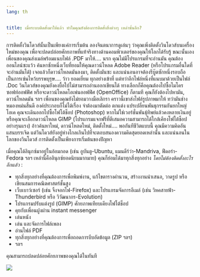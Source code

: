```yaml
---
lang: th


title: เมื่อระบบติดตั้งมาให้แล้ว ทำไมคุณยังต้องการติดตั้งสิ่งต่างๆ เหล่านั้นอีก?
---
```


การติดตั้งวินโดวส์นั้นเป็นเพียงแค่การเริ่มต้น ลองจินตนาการดูเล่นๆ ว่าคุณเพิ่งติดตั้งวินโดวส์บนเครื่องใหม่ของคุณ เพื่อจะปลดปล่อยศักยภาพที่แท้จริงทางด้านคอมพิวเตอร์ของคุณให้โลกได้รับรู้ ขณะนั้นเองเพื่อนของคุณส่งเมล์พร้อมแนบไฟล์ .PDF มาให้.... นรก คุณไม่มีโปรแกรมที่จะอ่านมัน คุณต้องออนไลน์ซะแว้ว ค้นหาซักหนึ่งเว็บที่ยอมให้คุณดาวน์โหลด Adobe Reader (หรือโปรแกรมอื่นใดที่จะอ่านมันได้) เจอแล้วก็ดาวน์โหลดมันลงมา, ติดตั้งมันซะ และแน่นอนอาจต้องรีบู๊ตซักหนึ่งรอบถือเป็นการเซ่นไหว้บรรพบุรุษ.... ว้าว ยอดเยี่ยม ทุกอย่างเข้าที่ แต่ทว่าอีกไฟล์หนึ่งที่แนบมาด้วยเป็นไฟล์ .Doc วินโดวส์ของคุณยังคงบื้อใบ้ไม่สามารถอ่านออกเขียนได้ ทางเลือกก็คือคุณต้องไปซื้อไมโครซอฟท์ออฟฟิศ หรือจะดาวน์โหลดโอเพ่นออฟฟิศ (OpenOffice) ก็ตามที คุณก็ยังต้องไปหามัน, ดาวน์โหลดมัน ฯลฯ เพื่อนของคุณยังไม่ยอมวางมือเลิกรา คราวนี้เขาส่งไฟล์รูปภาพมาให้ ทว่ามันช่างหมองหม่นสิ้นดี องค์ประกอบก็ไม่ได้เรื่อง จำต้องมาตัดต่อ ตกแต่ง แปรเปลี่ยนพันธุกรรมกันยกใหญ่ โอเค คุณจะเดินออกไปซื้อโฟโต้ช็อป (Photoshop) หากไม่ใช่เวอร์ชั่นพันธุ์ทิพย์แล้วคงหลายเงินอยู่ หรือคุณจะเลือกดาวน์โหลด GIMP (โปรแกรมแจกฟรีที่ตีเสมอความสามารถได้ใกล้เคียงโฟโต้ช็อปอย่างรุนแรง) อ้าวค้นหาใหม่, ดาวน์โหลดใหม่, ติดตั้งใหม่.... พอกันทีชีวิตแบบนี้ คุณมีความคิดอันแสนบรรเจิด แต่วินโดวส์ยังอยู่ห่างไกลเกินไปที่จะตอบสนองความคิดสุดยอดเหล่านั้น และแน่นอนในโลกของวินโดวส์ การติดตั้งเป็นเพียงการเริ่มต้นของปัญหา

เมื่อคุณได้ลินุกซ์มาอยู่ในอ้อมกอด (เช่น อูบันตู-Ubuntu, แมนดีร์ว่า-Mandriva, ฟีดอร่า-Fedora ฯลฯ เหล่านี้คือลินุกซ์ยอดนิยมมากมาย) คุณก็ย่อมได้มาทุกสิ่งทุกอย่าง <i>โดยไม่ต้องติดตั้งอะไรอีกแล้ว</i> :

<ul>

<li>ทุกสิ่งทุกอย่างที่คุณต้องการเพื่อพิมพ์งาน, แก้ไขตารางคำนวน, สร้างงานนำเสนอ, วาดรูป หรือเขียนสมการคณิตศาสตร์ชั้นสูง</li>

<li>เว็บเบาว์เซอร์ (เช่น จิ้งจอกไฟ-Firefox) และโปรแกรมจัดการอีเมล์ (เช่น วิหคสายฟ้า-Thunderbird หรือ วิวัฒนากร-Evolution)</li>
<li>โปรแกรมปรับแต่งรูป (GIMP) ศักยภาพเทียบเคียงโฟโต้ช็อป</li>
<li>คุยกับเพื่อนฝูงผ่าน instant messenger</li>
<li>เล่นหนัง</li>
<li>เล่น และจัดการไฟล์เพลง</li>
<li>อ่านไฟล์ PDF</li>
<li>ทุกสิ่งทุกอย่างที่คุณต้องการเพื่อถอดการบีบอัดข้อมูล (ZIP ฯลฯ)</li>
<li>ฯลฯ</li>
</ul>

คุณสามารถปลดปล่อยศักยภาพของคุณได้ในทันที

<img src="Images/app_menu.png" />




